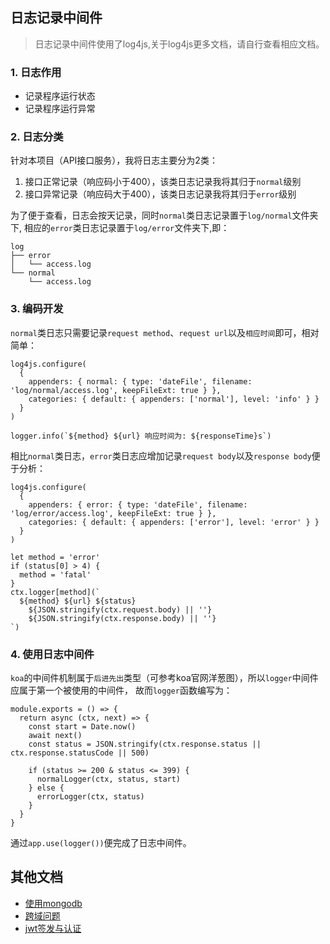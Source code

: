 ## 日志记录中间件
> 日志记录中间件使用了log4js,关于log4js更多文档，请自行查看相应文档。

### 1. 日志作用
  - 记录程序运行状态
  - 记录程序运行异常

### 2. 日志分类
针对本项目（API接口服务），我将日志主要分为2类：

  1. 接口正常记录（响应码小于400），该类日志记录我将其归于`normal`级别
  2. 接口异常记录（响应码大于400），该类日志记录我将其归于`error`级别

为了便于查看，日志会按天记录，同时`normal`类日志记录置于`log/normal`文件夹下,
相应的`error`类日志记录置于`log/error`文件夹下,即：

  ```
  log
  ├── error
  │   └── access.log
  └── normal
      └── access.log
  ```

### 3. 编码开发
`normal`类日志只需要记录`request method`、`request url`以及`相应时间`即可，相对简单：

```
log4js.configure(
  {
    appenders: { normal: { type: 'dateFile', filename: 'log/normal/access.log', keepFileExt: true } },
    categories: { default: { appenders: ['normal'], level: 'info' } }
  }
)

logger.info(`${method} ${url} 响应时间为: ${responseTime}s`)
```

相比`normal`类日志，`error`类日志应增加记录`request body`以及`response body`便于分析：

```
log4js.configure(
  {
    appenders: { error: { type: 'dateFile', filename: 'log/error/access.log', keepFileExt: true } },
    categories: { default: { appenders: ['error'], level: 'error' } }
  }
)

let method = 'error'
if (status[0] > 4) {
  method = 'fatal'
}
ctx.logger[method](`
  ${method} ${url} ${status} 
    ${JSON.stringify(ctx.request.body) || ''} 
    ${JSON.stringify(ctx.response.body) || ''}
`)
```

### 4. 使用日志中间件
`koa`的中间件机制属于`后进先出`类型（可参考koa官网洋葱图），所以`logger`中间件应属于第一个被使用的中间件，
故而`logger`函数编写为：

```
module.exports = () => {
  return async (ctx, next) => {
    const start = Date.now()
    await next()
    const status = JSON.stringify(ctx.response.status || ctx.response.statusCode || 500)

    if (status >= 200 & status <= 399) {
      normalLogger(ctx, status, start)
    } else {
      errorLogger(ctx, status)
    }
  }
}
```

通过`app.use(logger())`便完成了日志中间件。

## 其他文档
  - [使用mongodb](./使用mongodb.md)
  - [跨域问题](./跨域问题.md)
  - [jwt签发与认证](docs/jwt签发与认证.md)
